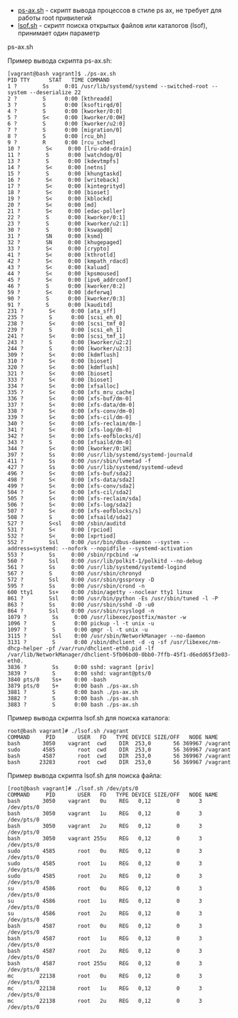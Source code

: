 * [ps-ax.sh](ps-ax.sh) - скрипт вывода процессов в стиле ps ax, не требует для работы root привилегий
* [lsof.sh](lsof.sh) - скрипт поиска открытых файлов или каталогов (lsof), принимает один параметр

ps-ax.sh 


Пример вывода скрипта ps-ax.sh:

    [vagrant@bash vagrant]$ ./ps-ax.sh 
    PID TTY      STAT   TIME COMMAND
    1 ?        Ss     0:01 /usr/lib/systemd/systemd --switched-root --system --deserialize 22 
    2 ?        S      0:00 [kthreadd]
    3 ?        S      0:00 [ksoftirqd/0]
    4 ?        S      0:00 [kworker/0:0]
    5 ?        S<     0:00 [kworker/0:0H]
    6 ?        S      0:00 [kworker/u2:0]
    7 ?        S      0:00 [migration/0]
    8 ?        S      0:00 [rcu_bh]
    9 ?        R      0:00 [rcu_sched]
    10 ?        S<     0:00 [lru-add-drain]
    11 ?        S      0:00 [watchdog/0]
    13 ?        S      0:00 [kdevtmpfs]
    14 ?        S<     0:00 [netns]
    15 ?        S      0:00 [khungtaskd]
    16 ?        S<     0:00 [writeback]
    17 ?        S<     0:00 [kintegrityd]
    18 ?        S<     0:00 [bioset]
    19 ?        S<     0:00 [kblockd]
    20 ?        S<     0:00 [md]
    21 ?        S<     0:00 [edac-poller]
    22 ?        S      0:00 [kworker/0:1]
    23 ?        S      0:00 [kworker/u2:1]
    30 ?        S      0:00 [kswapd0]
    31 ?        SN     0:00 [ksmd]
    32 ?        SN     0:00 [khugepaged]
    33 ?        S<     0:00 [crypto]
    41 ?        S<     0:00 [kthrotld]
    42 ?        S<     0:00 [kmpath_rdacd]
    43 ?        S<     0:00 [kaluad]
    44 ?        S<     0:00 [kpsmoused]
    45 ?        S<     0:00 [ipv6_addrconf]
    46 ?        S      0:00 [kworker/0:2]
    59 ?        S<     0:00 [deferwq]
    90 ?        S      0:00 [kworker/0:3]
    91 ?        S      0:00 [kauditd]
    231 ?        S<     0:00 [ata_sff]
    235 ?        S      0:00 [scsi_eh_0]
    238 ?        S<     0:00 [scsi_tmf_0]
    239 ?        S      0:00 [scsi_eh_1]
    241 ?        S<     0:00 [scsi_tmf_1]
    243 ?        S      0:00 [kworker/u2:2]
    244 ?        S      0:00 [kworker/u2:3]
    309 ?        S<     0:00 [kdmflush]
    310 ?        S<     0:00 [bioset]
    320 ?        S<     0:00 [kdmflush]
    321 ?        S<     0:00 [bioset]
    333 ?        S<     0:00 [bioset]
    334 ?        S<     0:00 [xfsalloc]
    335 ?        S<     0:00 [xfs_mru_cache]
    336 ?        S<     0:00 [xfs-buf/dm-0]
    337 ?        S<     0:00 [xfs-data/dm-0]
    338 ?        S<     0:00 [xfs-conv/dm-0]
    339 ?        S<     0:00 [xfs-cil/dm-0]
    340 ?        S<     0:00 [xfs-reclaim/dm-]
    341 ?        S<     0:00 [xfs-log/dm-0]
    342 ?        S<     0:00 [xfs-eofblocks/d]
    343 ?        S      0:00 [xfsaild/dm-0]
    344 ?        S<     0:00 [kworker/0:1H]
    397 ?        Ss     0:00 /usr/lib/systemd/systemd-journald 
    411 ?        Ss     0:00 /usr/sbin/lvmetad -f 
    427 ?        Ss     0:00 /usr/lib/systemd/systemd-udevd 
    496 ?        S<     0:00 [xfs-buf/sda2]
    498 ?        S<     0:00 [xfs-data/sda2]
    499 ?        S<     0:00 [xfs-conv/sda2]
    504 ?        S<     0:00 [xfs-cil/sda2]
    505 ?        S<     0:00 [xfs-reclaim/sda]
    506 ?        S<     0:00 [xfs-log/sda2]
    507 ?        S<     0:00 [xfs-eofblocks/s]
    508 ?        S      0:00 [xfsaild/sda2]
    527 ?        S<sl   0:00 /sbin/auditd 
    531 ?        S<     0:00 [rpciod]
    532 ?        S<     0:00 [xprtiod]
    552 ?        Ssl    0:00 /usr/bin/dbus-daemon --system --address=systemd: --nofork --nopidfile --systemd-activation 
    553 ?        Ss     0:00 /sbin/rpcbind -w 
    560 ?        Ssl    0:00 /usr/lib/polkit-1/polkitd --no-debug 
    561 ?        Ss     0:00 /usr/lib/systemd/systemd-logind 
    567 ?        S      0:00 /usr/sbin/chronyd 
    572 ?        Ssl    0:00 /usr/sbin/gssproxy -D 
    595 ?        Ss     0:00 /usr/sbin/crond -n 
    600 tty1     Ss+    0:00 /sbin/agetty --noclear tty1 linux 
    861 ?        Ssl    0:00 /usr/bin/python -Es /usr/sbin/tuned -l -P 
    863 ?        Ss     0:00 /usr/sbin/sshd -D -u0 
    864 ?        Ssl    0:00 /usr/sbin/rsyslogd -n 
    1079 ?        Ss     0:00 /usr/libexec/postfix/master -w 
    1096 ?        S      0:00 pickup -l -t unix -u 
    1097 ?        S      0:00 qmgr -l -t unix -u 
    3115 ?        Ssl    0:00 /usr/sbin/NetworkManager --no-daemon 
    3131 ?        S      0:00 /sbin/dhclient -d -q -sf /usr/libexec/nm-dhcp-helper -pf /var/run/dhclient-eth0.pid -lf /var/lib/NetworkManager/dhclient-5fb06bd0-0bb0-7ffb-45f1-d6edd65f3e03-eth0.
    3836 ?        Ss     0:00 sshd: vagrant [priv]     
    3839 ?        S      0:00 sshd: vagrant@pts/0      
    3840 pts/0    Ss+    0:00 -bash 
    3879 pts/0    S+     0:00 bash ./ps-ax.sh 
    3881 ?        S      0:00 bash ./ps-ax.sh 
    3882 ?        S      0:00 bash ./ps-ax.sh 
    3883 ?        S      0:00 bash ./ps-ax.sh 


Пример вывода скрипта lsof.sh для поиска каталога:

    root@bash vagrant]# ./lsof.sh /vagrant
    COMMAND     PID       USER   FD   TYPE DEVICE SIZE/OFF   NODE NAME                          
    bash       3050    vagrant  cwd    DIR  253,0       56 369967 /vagrant                      
    sudo       4585       root  cwd    DIR  253,0       56 369967 /vagrant                      
    bash       4587       root  cwd    DIR  253,0       56 369967 /vagrant                      
    bash      23283       root  cwd    DIR  253,0       56 369967 /vagrant

Пример вывода скрипта lsof.sh для поиска файла:

    [root@bash vagrant]# ./lsof.sh /dev/pts/0
    COMMAND     PID       USER   FD   TYPE DEVICE SIZE/OFF   NODE NAME                          
    bash       3050    vagrant   0u    REG   0,12        0      3 /dev/pts/0                    
    bash       3050    vagrant   1u    REG   0,12        0      3 /dev/pts/0                    
    bash       3050    vagrant   2u    REG   0,12        0      3 /dev/pts/0                    
    bash       3050    vagrant 255u    REG   0,12        0      3 /dev/pts/0                    
    sudo       4585       root   0u    REG   0,12        0      3 /dev/pts/0                    
    sudo       4585       root   1u    REG   0,12        0      3 /dev/pts/0                    
    sudo       4585       root   2u    REG   0,12        0      3 /dev/pts/0                    
    su         4586       root   0u    REG   0,12        0      3 /dev/pts/0                    
    su         4586       root   1u    REG   0,12        0      3 /dev/pts/0                    
    su         4586       root   2u    REG   0,12        0      3 /dev/pts/0                    
    bash       4587       root   0u    REG   0,12        0      3 /dev/pts/0                    
    bash       4587       root   1u    REG   0,12        0      3 /dev/pts/0                    
    bash       4587       root   2u    REG   0,12        0      3 /dev/pts/0                    
    bash       4587       root 255u    REG   0,12        0      3 /dev/pts/0                    
    mc        22138       root   0u    REG   0,12        0      3 /dev/pts/0                    
    mc        22138       root   1u    REG   0,12        0      3 /dev/pts/0                    
    mc        22138       root   2u    REG   0,12        0      3 /dev/pts/0 
